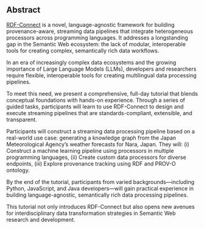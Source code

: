 ## Abstract
<!-- Context -->
[RDF-Connect](https://github.com/rdf-connect/) is a novel, language-agnostic framework for building provenance-aware,
streaming data pipelines that integrate heterogeneous processors across programming languages. It addresses a
longstanding gap in the Semantic Web ecosystem: the lack of modular, interoperable tools for creating complex,
semantically rich data workflows.
<!-- Need -->
In an era of increasingly complex data ecosystems and the growing importance of Large Language Models (LLMs), developers
and researchers require flexible, interoperable tools for creating multilingual data processing pipelines.
<!-- Task -->
To meet this need, we present a comprehensive, full-day tutorial that blends conceptual foundations with hands-on
experience. Through a series of guided tasks, participants will learn to use RDF-Connect to design and execute
streaming pipelines that are standards-compliant, extensible, and transparent.
<br class='screen-only' />
<!-- Object -->
Participants will construct a streaming data processing pipeline based on a real-world use case: generating a knowledge
graph from the Japan Meteorological Agency’s weather forecasts for Nara, Japan. They will: (i) Construct a machine
learning pipeline using processors in multiple programming languages, (ii) Create custom data processors for diverse
endpoints, (iii) Explore provenance tracking using RDF and PROV-O ontology.
<!-- Conclusion -->
By the end of the tutorial, participants from varied backgrounds—including Python, JavaScript, and Java developers—will
gain practical experience in building language-agnostic, semantically rich data processing pipelines.
<!-- Perspectives -->
This tutorial not only introduces RDF-Connect but also opens new avenues for interdisciplinary data transformation
strategies in Semantic Web research and development.
